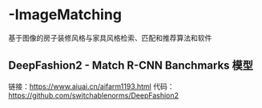 # -ImageMatching
基于图像的房子装修风格与家具风格检索、匹配和推荐算法和软件

## DeepFashion2 - Match R-CNN Banchmarks 模型
链接：https://www.aiuai.cn/aifarm1193.html
代码：https://github.com/switchablenorms/DeepFashion2
